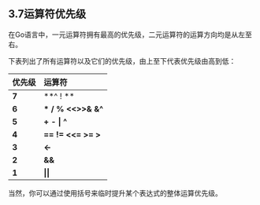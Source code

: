 ## **3.7运算符优先级**

在Go语言中，一元运算符拥有最高的优先级，二元运算符的运算方向均是从左至右。

下表列出了所有运算符以及它们的优先级，由上至下代表优先级由高到低：

| **优先级** | **运算符** |
| :--- | :--- |
| **7** | **^      !   ** |
| **6** | **\*       /    %    &lt;&lt;&gt;&gt;&      &^** |
| **5** | **+      -     \|      ^** |
| **4** | **==   !=   &lt;&lt;=    &gt;=    &gt;** |
| **3** | **&lt;-** |
| **2** | **&&** |
| **1** | **\|\|** |

当然，你可以通过使用括号来临时提升某个表达式的整体运算优先级。

  


